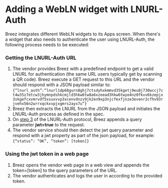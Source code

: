 # Adding a WebLN widget with LNURL-Auth

Breez integrates different WebLN widgets to its Apps screen. When there's a widget that also needs to authenticate the user using LNURL-Auth, the following process needs to be executed:

### Getting the LNURL-Auth URL
1. The vendor provides Breez with a predefined endpoint to get a valid LNURL for authentication (the same URL users typically get by scanning a QR code). Breez execute a GET request to this URL and the vendor should respond with a JSON payload similar to: 
<code>{“lnurl_auth”:“lnurl1dp68gurn8ghj7ctsdyhxkmmvd35kgetj9eu8j730wccj7ct4w35z7etcw3jhymnpdshkcmjld3hkw6tw8a6xzeead3hkw6twye4nz0fkvv6kzepjx3skgefcxvmrvdf5xsuxvvp3xcenvdnzv9jk2en9xp3njcfexfjnze3evenr2cfhv93rjvehx56n2wrrxqckxvpjxgmrs2ayx7u”}</code>
2. Breez then extracts the LNURL from the JSON payload and initiates the LNURL-Auth process as defined in the spec.
3. On [step 3](https://github.com/fiatjaf/lnurl-rfc/blob/luds/04.md) of the LNURL-Auth protocol, Breez appends a query parameter **jwt=true** to the request.
4. The vendor service should then detect the jwt query parameter and respond with a jwt property as part of the json payload, for example: 
<code>{“status”: “OK”, “token”: [token]}</code>

### Using the jwt token in a web page
1. Breez opens the vendor web page in a web view and appends the token=[token] to the query parameters of the URL.
2. The vendor authenticates and logs the user in according to the provided token. 

